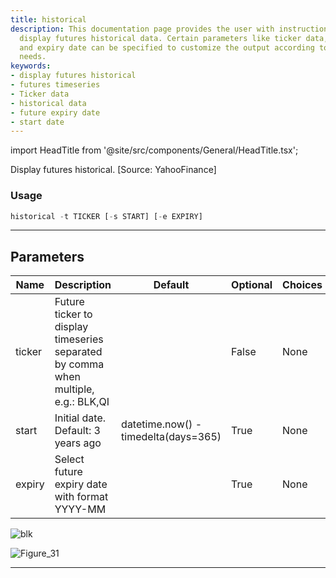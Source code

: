 ```yaml
---
title: historical
description: This documentation page provides the user with instructions on how to
  display futures historical data. Certain parameters like ticker data, start date,
  and expiry date can be specified to customize the output according to individual
  needs.
keywords:
- display futures historical
- futures timeseries
- Ticker data
- historical data
- future expiry date
- start date
---
```


import HeadTitle from '@site/src/components/General/HeadTitle.tsx';

<HeadTitle title="futures /historical - Reference | OpenBB Terminal Docs" />

Display futures historical. [Source: YahooFinance]

### Usage

```python
historical -t TICKER [-s START] [-e EXPIRY]
```

---

## Parameters

| Name | Description | Default | Optional | Choices |
| ---- | ----------- | ------- | -------- | ------- |
| ticker | Future ticker to display timeseries separated by comma when multiple, e.g.: BLK,QI |  | False | None |
| start | Initial date. Default: 3 years ago | datetime.now() - timedelta(days=365) | True | None |
| expiry | Select future expiry date with format YYYY-MM |  | True | None |

![blk](https://user-images.githubusercontent.com/25267873/196562549-1251b0fd-ca36-4e0f-bca6-b6bfe473effa.png)

![Figure_31](https://user-images.githubusercontent.com/25267873/196562627-79f9ffa1-8582-457c-91e8-5c18d6d4304f.png)

---
